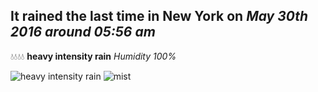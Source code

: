 ## It rained the last time in New York on *May 30th 2016 around 05:56 am*
💧💧💧💧  **heavy intensity rain** *Humidity 100%*

![heavy intensity rain](http://openweathermap.org/img/w/10n.png) ![mist](http://openweathermap.org/img/w/50n.png)
